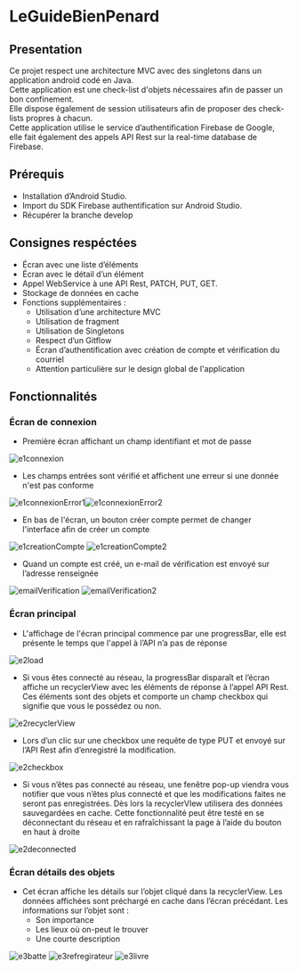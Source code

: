 # LeGuideBienPenard


## Presentation

Ce projet respect une architecture MVC avec des singletons dans un application android codé en Java.  
Cette application est une check-list d'objets nécessaires afin de passer un bon confinement.  
Elle dispose également de session utilisateurs afin de proposer des check-lists propres à chacun.  
Cette application utilise le service d’authentification Firebase de Google, elle fait également des appels API Rest sur la real-time database de Firebase.


## Prérequis

- Installation d’Android Studio.
- Import du SDK Firebase authentification sur Android Studio.
- Récupérer la branche develop


## Consignes respéctées

- Écran avec une liste d’éléments
- Écran avec le détail d’un élément
- Appel WebService à une API Rest, PATCH, PUT, GET.
- Stockage de données en cache
- Fonctions supplémentaires :
  - Utilisation d’une architecture MVC
  - Utilisation de fragment
  - Utilisation de Singletons
  - Respect d’un Gitflow
  - Écran d’authentification avec création de compte et vérification du courriel
  - Attention particulière sur le design global de l'application


## Fonctionnalités

### Écran de connexion

- Première écran affichant un champ identifiant et mot de passe

![e1connexion](https://https://github.com/Dedridec/LeGuideBienPenard/blob/master/img_readme/e1connexion.png)

- Les champs entrées sont vérifié et affichent une erreur si une donnée n'est pas conforme

![e1connexionError1](https://https://github.com/Dedridec/LeGuideBienPenard/blob/master/img_readme/e1ConnexionError1.png)![e1connexionError2](https://https://github.com/Dedridec/LeGuideBienPenard/blob/master/img_readme/e1ConnexionError2.png)

- En bas de l'écran, un bouton créer compte permet de changer l'interface afin de créer un compte

![e1creationCompte](https://https://github.com/Dedridec/LeGuideBienPenard/blob/master/img_readme/e1creationCompte.png) ![e1creationCompte2](https://https://github.com/Dedridec/LeGuideBienPenard/blob/master/img_readme/e1creationCompte2.png)

- Quand un compte est créé, un e-mail de vérification est envoyé sur l’adresse renseignée

![emailVerification](https://https://github.com/Dedridec/LeGuideBienPenard/blob/master/img_readme/emailVerification.png) ![emailVerification2](https://https://github.com/Dedridec/LeGuideBienPenard/blob/master/img_readme/emailVerification2.png)


### Écran principal

- L'affichage de l'écran principal commence par une progressBar, elle est présente le temps que l'appel à l’API n’a pas de réponse

![e2load](https://https://github.com/Dedridec/LeGuideBienPenard/blob/master/img_readme/e2load.png)

-	Si vous êtes connecté au réseau, la progressBar disparaît et l’écran affiche un recyclerView avec les éléments de réponse à l’appel API Rest. Ces éléments sont des objets et comporte un champ checkbox qui signifie que vous le possédez ou non.

![e2recyclerView](https://https://github.com/Dedridec/LeGuideBienPenard/blob/master/img_readme/e2recyclerView.png)

-	Lors d’un clic sur une checkbox une requête de type PUT et envoyé sur l’API Rest afin d’enregistré la modification. 

![e2checkbox](https://https://github.com/Dedridec/LeGuideBienPenard/blob/master/img_readme/e2checkbox.png)

-	Si vous n’êtes pas connecté au réseau, une fenêtre pop-up viendra vous notifier que vous n’êtes plus connecté et que les modifications faites ne seront pas enregistrées. Dès lors la recyclerVIew utilisera des données sauvegardées en cache. Cette fonctionnalité peut être testé en se déconnectant du réseau et en rafraîchissant la page à l’aide du bouton en haut à droite

![e2deconnected](https://https://github.com/Dedridec/LeGuideBienPenard/blob/master/img_readme/e2deconnected.png)


### Écran détails des objets

-	Cet écran affiche les détails sur l’objet cliqué dans la recyclerView. Les données affichées sont préchargé en cache dans l’écran précédant. 
Les informations sur l’objet sont :
    - Son importance
    - Les lieux où on-peut le trouver
    - Une courte description

![e3batte](https://https://github.com/Dedridec/LeGuideBienPenard/blob/master/img_readme/e3batte.png) ![e3refregirateur](https://https://github.com/Dedridec/LeGuideBienPenard/blob/master/img_readme/e3refregirateur.png) ![e3livre](https://https://github.com/Dedridec/LeGuideBienPenard/blob/master/img_readme/e3livre.png)




